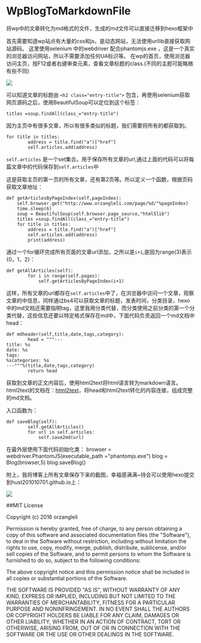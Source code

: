 # WpBlogToMarkdownFile
将wp中的文章转化为md格式的文件，生成的md文件可以直接迁移到hexo框架中

首先需要知道wp站点有大量的css和js，是动态网站，无法使用urllib直接获取网站源码。
这里使用selenium 中的webdriver 配合phantomjs.exe ，这是一个真实的浏览器访问网站，所以不需要添加任何UA标识等。
在wp的首页，使用浏览器访问主页，按F12或者右键审查元素，查看文章标题的class.(不同的主题可能略微有些不同)

![](http://7xrrni.com1.z0.glb.clouddn.com/2016-11-03_14:24:52_1.jpg?imageView2/0/w/800)

可以知道文章的标题由 `<h2 class="entry-title">` 包含，再使用selenium获取网页源码之后，使用BeautifulSoup可以定位到这个标签：
	
	titles =soup.findAll(class_="entry-title")

因为主页中有很多文章，所以有很多类似的标题，我们需要将所有的都获取到。

	for title in titles:
            address = title.find("a")["href"]
            self.articles.add(address)

`self.articles` 是一个set集合。用于保存所有文章的url,通过上面的代码可以将每篇文章中的代码保存到`self.articles`中	

这是获取主页的第一页的所有文章，还有第2页等。所以定义一个函数，根据页码获取文章地址：

	def getArticlesByPageIndex(self,pageIndex):
        self.browser.get("http://www.orzangleli.com/page/%d/"%pageIndex)
        time.sleep(6)
        soup = BeautifulSoup(self.browser.page_source,"html5lib")
        titles =soup.findAll(class_="entry-title")
        for title in titles:
            address = title.find("a")["href"]
            self.articles.add(address)
            print(address)

通过一个for循环完成所有页面的文章url添加，之所以是`i+1`,是因为range(3)表示{0，1，2}：

	def getAllArticles(self):
	        for i in range(self.pages):
	            self.getArticlesByPageIndex(i+1)

这样，所有文章的url都存在`self.articles`中了，在浏览器中访问一个文章，观察文章的中信息，同样通过bs4可以获取文章的标题，发表时间，分类目录，hexo中的md文档还需要指明tag，这里我用分类代替，而分类使用之前分类的第一个分类代替，这些信息还要以特定格式保存在md中，下面代码负责返回一个md文档中head：

	def mdheader(self,title,date,tags,category):
	        head = """---
	title: %s
	date: %s
	tags:
	%scategories: %s
	---"""%(title,date,tags,category)
	        return head

获取到文章的正文内容后，使用html2text将html语言转为markdown语言。html2text的文档在：[html2text](https://pypi.python.org/pypi/html2text/2016.9.19)，将head和html2text转化的内容连接，组成完整的md文档。

入口函数为：
	
	def saveBlog(self):
	        self.getAllArticles()
	        for url in self.articles:
	            self.save2md(url)


在最外层使用下面代码初始化类：
  browser = webdriver.PhantomJS(executable_path ="phantomjs.exe")
  blog = Blog(browser,5)
  blog.saveBlog()
  
附上，我将博客上所有文章保存下来的截图，幸福感满满~待会可以使用hexo提交到hust201010701.github.io上：

![](http://7xrrni.com1.z0.glb.clouddn.com/2016-11-03_15:10:25_3.jpg?imageView2/0/w/1000)

##MIT License

Copyright (c) 2016 orzangleli

Permission is hereby granted, free of charge, to any person obtaining a copy
of this software and associated documentation files (the "Software"), to deal
in the Software without restriction, including without limitation the rights
to use, copy, modify, merge, publish, distribute, sublicense, and/or sell
copies of the Software, and to permit persons to whom the Software is
furnished to do so, subject to the following conditions:

The above copyright notice and this permission notice shall be included in all
copies or substantial portions of the Software.

THE SOFTWARE IS PROVIDED "AS IS", WITHOUT WARRANTY OF ANY KIND, EXPRESS OR
IMPLIED, INCLUDING BUT NOT LIMITED TO THE WARRANTIES OF MERCHANTABILITY,
FITNESS FOR A PARTICULAR PURPOSE AND NONINFRINGEMENT. IN NO EVENT SHALL THE
AUTHORS OR COPYRIGHT HOLDERS BE LIABLE FOR ANY CLAIM, DAMAGES OR OTHER
LIABILITY, WHETHER IN AN ACTION OF CONTRACT, TORT OR OTHERWISE, ARISING FROM,
OUT OF OR IN CONNECTION WITH THE SOFTWARE OR THE USE OR OTHER DEALINGS IN THE
SOFTWARE.

